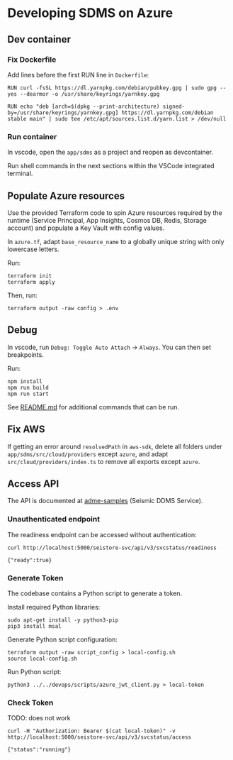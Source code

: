 # Developing SDMS on Azure

## Dev container

### Fix Dockerfile

Add lines before the first RUN line in `Dockerfile`:

```
RUN curl -fsSL https://dl.yarnpkg.com/debian/pubkey.gpg | sudo gpg --yes --dearmor -o /usr/share/keyrings/yarnkey.gpg

RUN echo "deb [arch=$(dpkg --print-architecture) signed-by=/usr/share/keyrings/yarnkey.gpg] https://dl.yarnpkg.com/debian stable main" | sudo tee /etc/apt/sources.list.d/yarn.list > /dev/null
```

### Run container

In vscode, open the `app/sdms` as a project and reopen as devcontainer. 

Run shell commands in the next sections within the VSCode integrated terminal.

## Populate Azure resources

Use the provided Terraform code to spin Azure resources required by the runtime (Service Principal, App Insights, Cosmos DB, Redis, Storage account) and populate a Key Vault with config values.

In `azure.tf`, adapt `base_resource_name` to a globally unique string with only lowercase letters.

Run:

```
terraform init
terraform apply
```

Then, run:

````
terraform output -raw config > .env
````

## Debug

In vscode, run `Debug: Toggle Auto Attach` -> `Always`. You can then set breakpoints.

Run:

```
npm install
npm run build
npm run start
```

See [README.md](README.md) for additional commands that can be run.

## Fix AWS

If getting an error around `resolvedPath` in `aws-sdk`, delete all folders under `app/sdms/src/cloud/providers` except `azure`, and adapt `src/cloud/providers/index.ts` to remove all exports except `azure`.

## Access API

The API is documented at [adme-samples](https://microsoft.github.io/adme-samples/) (Seismic DDMS Service).

### Unauthenticated endpoint

The readiness endpoint can be accessed without authentication:

```
curl http://localhost:5000/seistore-svc/api/v3/svcstatus/readiness
```

```
{"ready":true}
```

### Generate Token

The codebase contains a Python script to generate a token.

Install required Python libraries:

```
sudo apt-get install -y python3-pip
pip3 install msal
```

Generate Python script configuration:

```
terraform output -raw script_config > local-config.sh
source local-config.sh
```

Run Python script:

```
python3 ../../devops/scripts/azure_jwt_client.py > local-token
```

### Check Token

TODO: does not work

```
curl -H "Authorization: Bearer $(cat local-token)" -v http://localhost:5000/seistore-svc/api/v3/svcstatus/access
```

```
{"status":"running"}
```



